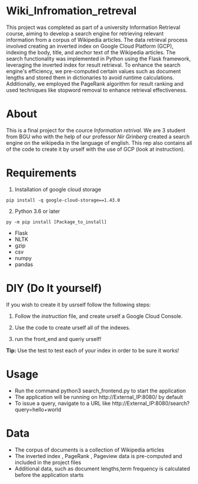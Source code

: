 # Wiki_Infromation_retreval

This project was completed as part of a university Information Retrieval course, aiming to develop a search engine for retrieving relevant information from a corpus of Wikipedia articles. The data retrieval process involved creating an inverted index on Google Cloud Platform (GCP), indexing the body, title, and anchor text of the Wikipedia articles. The search functionality was implemented in Python using the Flask framework, leveraging the inverted index for result retrieval. To enhance the search engine's efficiency, we pre-computed certain values such as document lengths and stored them in dictionaries to avoid runtime calculations. Additionally, we employed the PageRank algorithm for result ranking and used techniques like stopword removal to enhance retrieval effectiveness.

# About
This is a final project for the cource *Information retrival*.
We are 3 student from BGU who with the help of our professor *Nir Grinberg* created a search engine on the wikipedia in the language of english.
This rep also contains all of the code to create it by urself with the use of GCP (look at instruction).

# Requirements
1. Installation of google cloud storage
```basch
pip install -q google-cloud-storage==1.43.0
```  
2. Python 3.6 or later
 ```basch
py -m pip install [Package_to_install]
```
* Flask
* NLTK
* gzip
* csv
* numpy
* pandas

# DIY (Do It yourself)
If you wish to create it by usrself follow the following steps:

1. Follow the *instruction* file, and create urself a Google Cloud Console.
   
2. Use the code to create urself all of the indexes.
   
3.  run the front_end and queriy urself!

**Tip:** Use the test to test each of your index in order to be sure it works!

# Usage
* Run the command python3 search_frontend.py to start the application
* The application will be running on http://External_IP:8080/ by default
* To issue a query, navigate to a URL like http://External_IP:8080/search?query=hello+world

# Data
* The corpus of documents is a collection of Wikipedia articles
* The inverted index , PageRank , Pageview data is pre-computed and included in the project files
* Additional data, such as document lengths,term frequency  is calculated before the application starts

